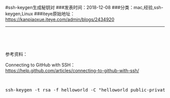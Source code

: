 #ssh-keygen生成秘钥对
###发表时间：2018-12-08
###分类：mac,经验,ssh-keygen,Linux
###iteye原始地址：<a href="https://kanpiaoxue.iteye.com/admin/blogs/2434920" target="_blank">https://kanpiaoxue.iteye.com/admin/blogs/2434920</a>

---

<div class="iteye-blog-content-contain" style="font-size: 14px;"> 
 <p>&nbsp;</p> 
 <p>&nbsp;</p> 
 <p>参考资料：</p> 
 <p>Connecting to GitHub with SSH：<a href="https://help.github.com/articles/connecting-to-github-with-ssh/">https://help.github.com/articles/connecting-to-github-with-ssh/</a></p> 
 <p>&nbsp;</p> 
 <pre name="code" class="java">ssh-keygen -t rsa -f helloworld -C "helloworld public-private-keys"</pre> 
 <p>&nbsp;</p> 
 <p>&nbsp;</p> 
</div>